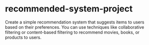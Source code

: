# recommended-system-project
Create a simple recommendation system that suggests items to users based on their preferences. You can use techniques like collaborative filtering or content-based filtering to recommend  movies, books, or products to users.
